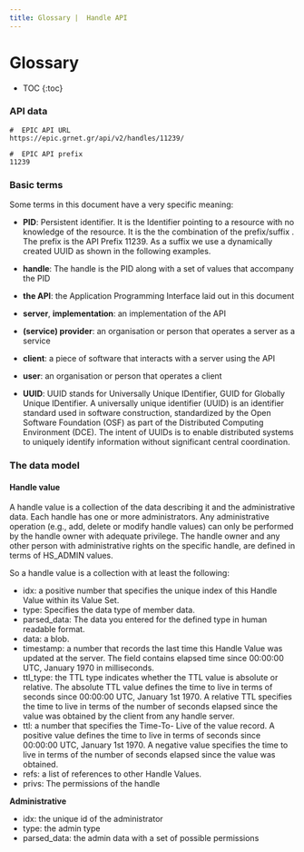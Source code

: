 ```yaml
---
title: Glossary |  Handle API
---
```


# Glossary

* TOC
{:toc}

### API data


    #  EPIC API URL
    https://epic.grnet.gr/api/v2/handles/11239/

    #  EPIC API prefix
    11239

### Basic terms

Some terms in this document have a very specific meaning:

- **PID**: Persistent identifier. It is the Identifier pointing to a resource with no knowledge of the resource. It is the the combination of the prefix/suffix . The prefix is the  API Prefix 11239. As a suffix we use a dynamically created UUID as shown in the following examples.  

- **handle**: The handle is the PID along with a set of values that accompany the PID

- **the API**: the Application Programming Interface laid out in this document

- **server**, **implementation**: an implementation of the API

- **(service) provider**: an organisation or person that operates a server as a service

- **client**: a piece of software that interacts with a server using the API

- **user**: an organisation or person that operates a client

- **UUID**: UUID stands for Universally Unique IDentifier, GUID for Globally Unique IDentifier. A universally unique identifier (UUID) is an identifier standard used in software construction, standardized by the Open Software Foundation (OSF) as part of the Distributed Computing Environment (DCE). The intent of UUIDs is to enable distributed systems to uniquely identify information without significant central coordination.

### The data model

#### Handle value

A handle value is a collection of the data describing it and the administrative data. Each handle has one or more administrators. Any administrative operation (e.g., add, delete or modify handle values) can only be performed by the handle owner with adequate privilege. The handle owner and any other person with administrative rights on the specific handle, are defined in terms of HS_ADMIN values.

So a handle value is a collection with at least the following:

- idx: a positive number that specifies the unique index of this Handle Value within its Value Set.
- type: Specifies the data type of member data.
- parsed_data: The data you entered for the defined type in human readable format. 
- data: a blob. 
- timestamp: a number that records the last time this Handle Value was updated at the server. The field contains elapsed time since 00:00:00 UTC, January 1970 in milliseconds.
- ttl_type: the TTL type indicates whether the TTL value is absolute or relative.  The absolute TTL value defines the time to live in terms of seconds since 00:00:00 UTC, January 1st 1970.  A relative TTL specifies the time to live in terms of the number of seconds elapsed since the value was obtained by the client from any handle server.
- ttl: a number that specifies the Time-To- Live of the value record. A positive value defines the time to live in terms of seconds since 00:00:00 UTC, January 1st 1970. A negative value specifies the time to live in terms of the number of seconds elapsed since the value was obtained.
- refs: a list of references to other Handle Values.
- privs: The permissions of the handle

**Administrative**

- idx: the unique id of the administrator
- type: the admin type
- parsed_data: the admin data with a set of possible permissions
